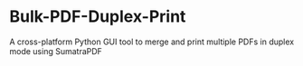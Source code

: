 # Bulk-PDF-Duplex-Print
A cross-platform Python GUI tool to merge and print multiple PDFs in duplex mode using SumatraPDF 
